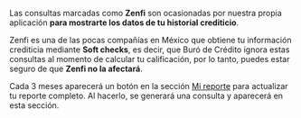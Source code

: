Las consultas marcadas como **Zenfi** son ocasionadas por nuestra propia aplicación **para mostrarte los datos de tu historial crediticio**.

Zenfi es una de las pocas compañías en México que obtiene tu información crediticia mediante **Soft checks**, es decir, que Buró de Crédito ignora estas consultas al momento de calcular tu calificación, por lo tanto, puedes estar seguro de que **Zenfi no la afectará**.

Cada 3 meses aparecerá un botón en la sección [Mi reporte](zenfi://app/score) para actualizar tu reporte completo. Al hacerlo, se generará una consulta y aparecerá en esta sección.
